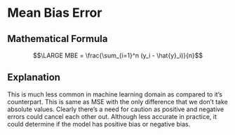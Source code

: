 # Mean Bias Error

## Mathematical Formula

$$\LARGE MBE = \frac{\sum_{i=1}^n (y_i - \hat{y}_i)}{n}$$

## Explanation

This is much less common in machine learning domain as compared to it’s counterpart. This is same as MSE with the only difference that we don’t take absolute values. Clearly there’s a need for caution as positive and negative errors could cancel each other out. Although less accurate in practice, it could determine if the model has positive bias or negative bias.

